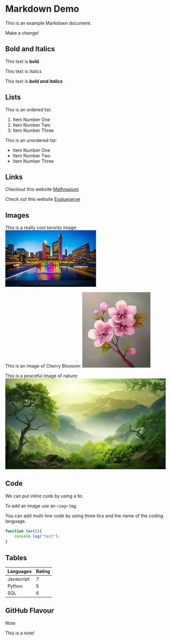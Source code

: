 # Markdown Demo

This is an example Markdown document.

Make a change!


## Bold and Italics

This text is **bold**

This text is _italics_

This text is **_bold and italics_**


## Lists

This is an ordered list:

1. Item Number One
2. Item Number Two
3. Item Number Three

This is an unordered list:

- Item Number One
- Item Number Two
- Item Number Three



## Links

Checkout this website [Mathnasium](https://www.mathnasium.com/ca)

Check out this website [Evalueserve](https://www.evalueserve.com/)


## Images

This is a really cool toronto image: ![NathanPhilipsSquare](toronto.jpeg)

This is an image of Cherry Blossom: ![CherryBlossom](cherryblossom.jpeg)

This is a peaceful image of nature: ![Nature](nature.jpg)



## Code

We can put inline code by using a tic.

To add an image use an `<img>` tag.

You can add multi-line code by using three tics and the name of the coding language.

```javascript
function test(){
    console.log("test");
}
```


## Tables

|  Languages      |   Rating      |
|-----------------|---------------|
|  Javascript     |     7         |
|   Python        |     5         |
|    SQL          |    6          |



## GitHub Flavour

> [!Note]  
> This is a note!





